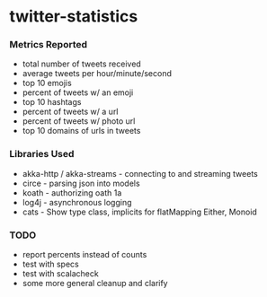 twitter-statistics
==================

### Metrics Reported
- total number of tweets received
- average tweets per hour/minute/second
- top 10 emojis
- percent of tweets w/ an emoji
- top 10 hashtags
- percent of tweets w/ a url
- percent of tweets w/ photo url
- top 10 domains of urls in tweets

### Libraries Used
- akka-http / akka-streams - connecting to and streaming tweets
- circe - parsing json into models
- koath - authorizing oath 1a
- log4j - asynchronous logging
- cats - Show type class, implicits for flatMapping Either, Monoid

### TODO
- report percents instead of counts
- test with specs
- test with scalacheck
- some more general cleanup and clarify

